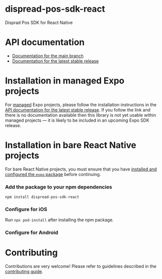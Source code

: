 # dispread-pos-sdk-react

Disprad Pos SDK for React Native

# API documentation

- [Documentation for the main branch](https://github.com/expo/expo/blob/main/docs/pages/versions/unversioned/sdk/dispread-pos-sdk-react.md)
- [Documentation for the latest stable release](https://docs.expo.dev/versions/latest/sdk/dispread-pos-sdk-react/)

# Installation in managed Expo projects

For [managed](https://docs.expo.dev/archive/managed-vs-bare/) Expo projects, please follow the installation instructions in the [API documentation for the latest stable release](#api-documentation). If you follow the link and there is no documentation available then this library is not yet usable within managed projects &mdash; it is likely to be included in an upcoming Expo SDK release.

# Installation in bare React Native projects

For bare React Native projects, you must ensure that you have [installed and configured the `expo` package](https://docs.expo.dev/bare/installing-expo-modules/) before continuing.

### Add the package to your npm dependencies

```
npm install dispread-pos-sdk-react
```

### Configure for iOS

Run `npx pod-install` after installing the npm package.


### Configure for Android



# Contributing

Contributions are very welcome! Please refer to guidelines described in the [contributing guide]( https://github.com/expo/expo#contributing).
